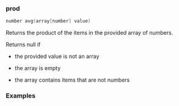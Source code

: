### prod

```c++
number avg(array[number] value)
```

Returns the product of the items in the provided array of numbers.

Returns null if 

- the provided value is not an array

- the array is empty

- the array contains items that are not numbers

### Examples


